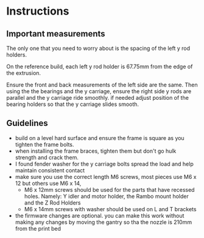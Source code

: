 # Instructions

## Important measurements

The only one that you need to worry about is the spacing of the left y rod holders.

On the reference build, each left y rod holder is 67.75mm from the edge of the extrusion.

Ensure the front and back measurements of the left side are the same.  Then using the the bearings and the y carriage, ensure the right side y rods are parallel and the y carriage ride smoothly.  if needed adjust position of the bearing holders so that the y carriage slides smooth.

## Guidelines

- build on a level hard surface and ensure the frame is square as you tighten the frame bolts.
- when installing the frame braces, tighten them but don't go hulk strength and crack them.
- I found fender washer for the y carriage bolts spread the load and help maintain consistent contact
- make sure you use the correct length M6 screws, most pieces use M6 x 12 but others use M6 x 14, 
  - M6 x 12mm screws should be used for the parts that have recessed holes. Namely: Y idler and motor holder, the Rambo mount
  holder and the Z Rod Holders
  - M6 x 14mm screws with washer should be used on L and T brackets
- the firmware changes are optional. you can make this work without making any changes by moving the gantry so tha the nozzle is 210mm from the print bed
